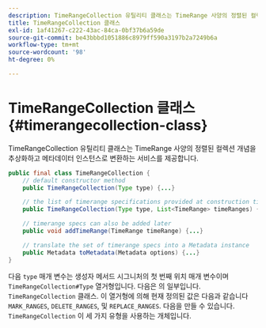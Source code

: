 ```yaml
---
description: TimeRangeCollection 유틸리티 클래스는 TimeRange 사양의 정렬된 컬렉션 개념을 추상화하고 메타데이터 인스턴스로 변환하는 서비스를 제공합니다.
title: TimeRangeCollection 클래스
exl-id: 1af41267-c222-43ac-84ca-0bf37b6a59de
source-git-commit: be43bbbd1051886c8979ff590a3197b2a7249b6a
workflow-type: tm+mt
source-wordcount: '98'
ht-degree: 0%

---
```


# TimeRangeCollection 클래스{#timerangecollection-class}

TimeRangeCollection 유틸리티 클래스는 TimeRange 사양의 정렬된 컬렉션 개념을 추상화하고 메타데이터 인스턴스로 변환하는 서비스를 제공합니다.

<!--<a id="section_D87AA7BC628D458DAB12D5247AD34B41"></a>-->

```java
public final class TimeRangeCollection {
    // default constructor method
    public TimeRangeCollection(Type type) {...}

    // the list of timerange specifications provided at construction time 
    public TimeRangeCollection(Type type, List<TimeRange> timeRanges) {...}

    // timerange specs can also be added later
    public void addTimeRange(TimeRange timeRange) {...}

    // translate the set of timerange specs into a Metadata instance 
    public Metadata toMetadata(Metadata options) {...}
}
```

다음 `type` 매개 변수는 생성자 메서드 시그니처의 첫 번째 위치 매개 변수이며 `TimeRangeCollection#Type` 열거형입니다. 다음은 의 일부입니다. `TimeRangeCollection` 클래스. 이 열거형에 의해 현재 정의된 값은 다음과 같습니다 `MARK_RANGES`, `DELETE_RANGES`, 및 `REPLACE_RANGES`. 다음을 만들 수 있습니다. `TimeRangeCollection` 이 세 가지 유형을 사용하는 개체입니다.
